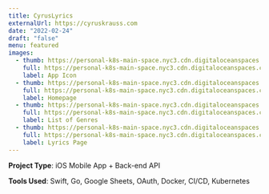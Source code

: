 ```yaml
---
title: CyrusLyrics
externalUrl: https://cyruskrauss.com
date: "2022-02-24"
draft: "false"
menu: featured
images:
  - thumb: https://personal-k8s-main-space.nyc3.cdn.digitaloceanspaces.com/thecodeboss.dev/projects/cyrus-lyrics/thumbnail/cl-1-th.jpg
    full: https://personal-k8s-main-space.nyc3.cdn.digitaloceanspaces.com/thecodeboss.dev/projects/cyrus-lyrics/full/cl-1.jpeg
    label: App Icon
  - thumb: https://personal-k8s-main-space.nyc3.cdn.digitaloceanspaces.com/thecodeboss.dev/projects/cyrus-lyrics/thumbnail/IMG_0325.jpg
    full: https://personal-k8s-main-space.nyc3.cdn.digitaloceanspaces.com/thecodeboss.dev/projects/cyrus-lyrics/full/IMG_0325.PNG
    label: Homepage
  - thumb: https://personal-k8s-main-space.nyc3.cdn.digitaloceanspaces.com/thecodeboss.dev/projects/cyrus-lyrics/thumbnail/IMG_0326.jpg
    full: https://personal-k8s-main-space.nyc3.cdn.digitaloceanspaces.com/thecodeboss.dev/projects/cyrus-lyrics/full/IMG_0326.PNG
    label: List of Genres
  - thumb: https://personal-k8s-main-space.nyc3.cdn.digitaloceanspaces.com/thecodeboss.dev/projects/cyrus-lyrics/thumbnail/IMG_0327.jpg
    full: https://personal-k8s-main-space.nyc3.cdn.digitaloceanspaces.com/thecodeboss.dev/projects/cyrus-lyrics/full/IMG_0327.PNG
    label: Lyrics Page
---
```

**Project Type**: iOS Mobile App + Back-end API

**Tools Used**: Swift, Go, Google Sheets, OAuth, Docker, CI/CD, Kubernetes
